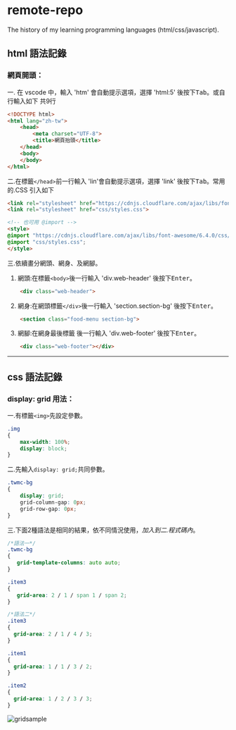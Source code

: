 # remote-repo
The history of my learning programming languages (html/css/javascript).

## html 語法記錄
### 網頁開頭：
一. 在 vscode 中，輸入 'htm' 會自動提示選項，選擇 'html:5' 後按下<kbd>Tab</kbd>。或自行輸入如下 共9行

```html 
<!DOCTYPE html>
<html lang="zh-tw">
    <head>
        <meta charset="UTF-8">
        <title>網頁抬頭</title>
    </head>
    <body>
    </body>
</html>
```

二.在標籤`</head>`前一行輸入 'lin'會自動提示選項，選擇 'link' 後按下<kbd>Tab</kbd>。常用的.CSS 引入如下

```html
<link rel="stylesheet" href="https://cdnjs.cloudflare.com/ajax/libs/font-awesome/6.4.0/css/all.min.css">
<link rel="stylesheet" href="css/styles.css">

<!-- 也可用 @import -->
<style>
@import "https://cdnjs.cloudflare.com/ajax/libs/font-awesome/6.4.0/css/all.min.css";
@import "css/styles.css";
</style>
```

三.依續畫分網頭、網身、及網腳。  
1. 網頭:在標籤`<body>`後一行輸入 'div.web-header' 後按下<kbd>Enter</kbd>。  
```html
    <div class="web-header">
```

2. 網身:在網頭標籤`</div>`後一行輸入 'section.section-bg' 後按下<kbd>Enter</kbd>。 
```html
    <section class="food-menu section-bg">
```

3. 網腳:在網身最後標籤 後一行輸入 'div.web-footer' 後按下<kbd>Enter</kbd>。  
```html
    <div class="web-footer"></div>
```
***
## css 語法記錄
### display: grid 用法：
一.有標籤`<img>`先設定參數。
```css
.img
{
    max-width: 100%;
    display: block;
}
```

二.先輸入`display: grid;`共同參數。
```css
.twmc-bg
{
    display: grid;
    grid-column-gap: 0px;
    grid-row-gap: 0px;
}
```

三.下面2種語法是相同的結果，依不同情況使用，*加入到二.程式碼內*。
```css
/*語法一*/
.twmc-bg
{
   grid-template-columns: auto auto;
}

.item3
{
   grid-area: 2 / 1 / span 1 / span 2; 
}
```
```css
/*語法二*/
.item3
{
  grid-area: 2 / 1 / 4 / 3;  
}

.item1
{
  grid-area: 1 / 1 / 3 / 2;  
}

.item2
{
  grid-area: 1 / 2 / 3 / 3;  
}
```
![gridsample](https://github.com/serialhon/re01/assets/8500234/7f1f5384-e4c0-4314-b3e8-267ad6d3c4a1)
